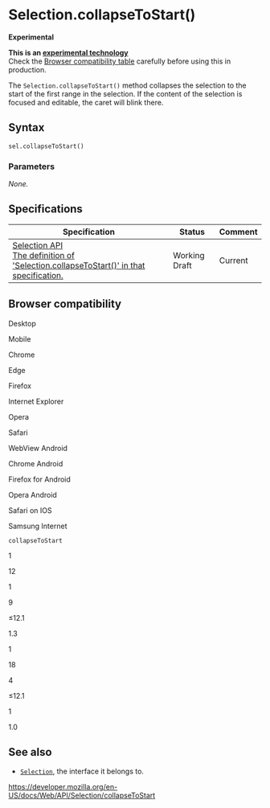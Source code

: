 Selection.collapseToStart()
===========================

**Experimental**

**This is an [experimental technology](https://developer.mozilla.org/en-US/docs/MDN/Guidelines/Conventions_definitions#experimental)**  
Check the [Browser compatibility table](#browser_compatibility) carefully before using this in production.

The `Selection.collapseToStart()` method collapses the selection to the start of the first range in the selection. If the content of the selection is focused and editable, the caret will blink there.

Syntax
------

    sel.collapseToStart()

### Parameters

*None.*

Specifications
--------------

<table><thead><tr class="header"><th>Specification</th><th>Status</th><th>Comment</th></tr></thead><tbody><tr class="odd"><td><a href="https://w3c.github.io/selection-api/#dom-selection-collapsetostart">Selection API<br />
<span class="small">The definition of 'Selection.collapseToStart()' in that specification.</span></a></td><td><span class="spec-wd">Working Draft</span></td><td>Current</td></tr></tbody></table>

Browser compatibility
---------------------

Desktop

Mobile

Chrome

Edge

Firefox

Internet Explorer

Opera

Safari

WebView Android

Chrome Android

Firefox for Android

Opera Android

Safari on IOS

Samsung Internet

`collapseToStart`

1

12

1

9

≤12.1

1.3

1

18

4

≤12.1

1

1.0

See also
--------

-   [`Selection`](../selection), the interface it belongs to.

<a href="https://developer.mozilla.org/en-US/docs/Web/API/Selection/collapseToStart" class="_attribution-link">https://developer.mozilla.org/en-US/docs/Web/API/Selection/collapseToStart</a>
